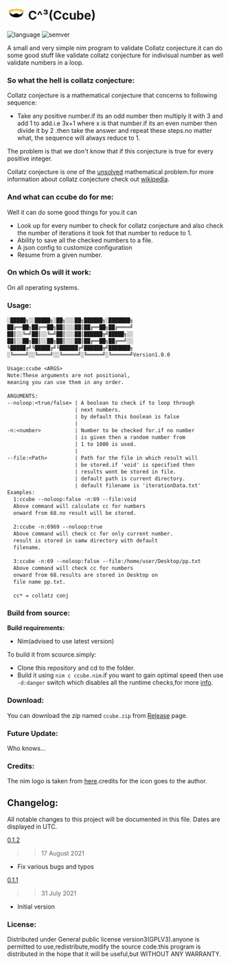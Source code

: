  # <img src="assets/nim_logo.png" width="42px" height="32px"/>  C^³(Ccube)

![language](https://badgen.net/badge/Language/Nim/yellow)
![semver](https://badgen.net/badge/Semantic-Version/1.0.0/purple)

A small and very simple nim program to validate Collatz conjecture.it can do some good stuff like validate collatz conjecture for indivisual number as well validate numbers in a loop. 

### So what the hell is collatz conjecture:
Collatz conjecture is a mathematical conjecture that concerns to following sequence:
- Take any positive number.if its an odd number then multiply it with 3 and add 1 to add.i.e 3x+1 where x is that number.if its an even number then divide it by 2 .then take the answer and repeat these steps.no matter what, the sequence will always reduce to 1.

The problem is that we don't know that if this conjecture is true for every positive integer.

Collatz conjecture is one of the [unsolved](https://en.wikipedia.org/wiki/List_of_unsolved_problems_in_mathematics) mathematical problem.for more information about collatz conjecture check out [wikipedia](https://en.wikipedia.org/wiki/Collatz_conjecture).

### And what can ccube do for me:
Well it can do some good things for you.it can
- Look up for every number to check for collatz conjecture and also check the number of iterations it took fot that number to reduce to 1.
- Ability to save all the checked numbers to a file.
- A json config to customize configuration
- Resume from a given number.

### On which Os will it work:
On all operating systems.

### Usage:
```
░█████╗░░█████╗░██╗░░░██╗██████╗░███████╗
██╔══██╗██╔══██╗██║░░░██║██╔══██╗██╔════╝
██║░░╚═╝██║░░╚═╝██║░░░██║██████╦╝█████╗░░
██║░░██╗██║░░██╗██║░░░██║██╔══██╗██╔══╝░░
╚█████╔╝╚█████╔╝╚██████╔╝██████╦╝███████╗
░╚════╝░░╚════╝░░╚═════╝░╚═════╝░╚══════╝Version1.0.0

Usage:ccube <ARGS>
Note:These arguments are not positional,
meaning you can use them in any order.

ARGUMENTS:
--noloop:<true/false> | A boolean to check if to loop through 
                      | next numbers.
                      | by default this boolean is false
                      |
-n:<number>           | Number to be checked for.if no number
                      | is given then a random number from
                      | 1 to 1000 is used.
                      |
--file:<Path>         | Path for the file in which result will
                      | be stored.if 'void' is specified then
                      | results wont be stored in file.
                      | default path is current directory.
                      | default filename is 'iterationData.txt'
Examples:
  1:ccube --noloop:false -n:69 --file:void
  Above command will calculate cc for numbers
  onward from 68.no result will be stored.
  
  2:ccube -n:6969 --noloop:true 
  Above command will check cc for only current number.
  result is stored in samw directory with default
  filename.

  3:ccube -n:69 --noloop:false --file:/home/user/Desktop/pp.txt
  Above command will check cc for numbers
  onward from 68.results are stored in Desktop on 
  file name pp.txt.

  cc* = collatz conj

```

### Build from source:
**Build requirements:**
- Nim(advised to use latest version)

To build it from scource.simply: 
- Clone this repository and cd to the folder.
- Build it using ```nim c ccube.nim```.if you want to gain optimal speed then use ```-d:danger``` switch which disables all the runtime checks,for more [info](https://nim-lang.org/faq.html).

### Download:
You can download the zip named ```ccube.zip``` from [Release](https://github.com/Justaus3r/Ccube/releases/tag/v0.1.0) page.

### Future Update:
Who knows...

### Credits:
The nim logo is taken from [here](https://icon-icons.com/icon/file-type-nim/130304).credits for the icon goes to the author.

## Changelog:
All notable changes to this project will be documented in this file. Dates are displayed in UTC.

[0.1.2](https://github.com/Justaus3r/Ccube/releases/tag/v0.1.2)
>> 17 August 2021
- Fix various bugs and typos

[0.1.1](https://github.com/Justaus3r/Ccube/releases/tag/v0.1.0)
>> 31 July 2021
- Initial version

### License:
Distributed under General public license version3(GPLV3).anyone is permitted to use,redistribute,modify the source code.this program is distributed in the hope that it will be useful,but WITHOUT ANY WARRANTY.

